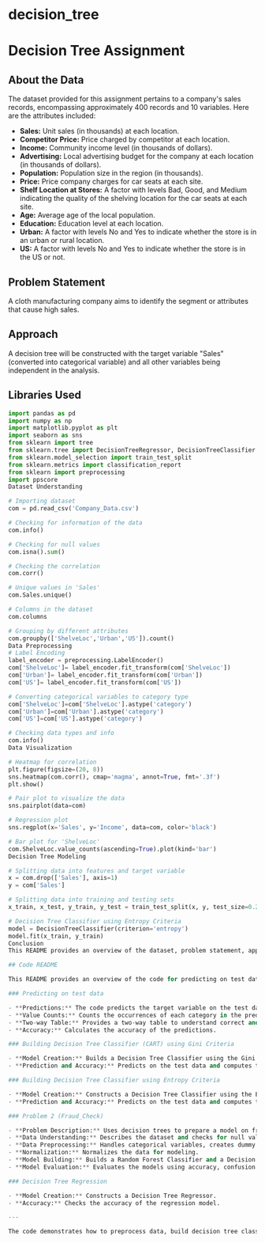   # decision_tree

# Decision Tree Assignment

## About the Data
The dataset provided for this assignment pertains to a company's sales records, encompassing approximately 400 records and 10 variables. Here are the attributes included:

- **Sales:** Unit sales (in thousands) at each location.
- **Competitor Price:** Price charged by competitor at each location.
- **Income:** Community income level (in thousands of dollars).
- **Advertising:** Local advertising budget for the company at each location (in thousands of dollars).
- **Population:** Population size in the region (in thousands).
- **Price:** Price company charges for car seats at each site.
- **Shelf Location at Stores:** A factor with levels Bad, Good, and Medium indicating the quality of the shelving location for the car seats at each site.
- **Age:** Average age of the local population.
- **Education:** Education level at each location.
- **Urban:** A factor with levels No and Yes to indicate whether the store is in an urban or rural location.
- **US:** A factor with levels No and Yes to indicate whether the store is in the US or not.

## Problem Statement
A cloth manufacturing company aims to identify the segment or attributes that cause high sales.

## Approach
A decision tree will be constructed with the target variable "Sales" (converted into categorical variable) and all other variables being independent in the analysis.

## Libraries Used
```python
import pandas as pd
import numpy as np
import matplotlib.pyplot as plt
import seaborn as sns
from sklearn import tree
from sklearn.tree import DecisionTreeRegressor, DecisionTreeClassifier
from sklearn.model_selection import train_test_split
from sklearn.metrics import classification_report
from sklearn import preprocessing
import ppscore
Dataset Understanding

# Importing dataset
com = pd.read_csv('Company_Data.csv')

# Checking for information of the data
com.info()

# Checking for null values
com.isna().sum()

# Checking the correlation
com.corr()

# Unique values in 'Sales'
com.Sales.unique()

# Columns in the dataset
com.columns

# Grouping by different attributes
com.groupby(['ShelveLoc','Urban','US']).count()
Data Preprocessing
# Label Encoding
label_encoder = preprocessing.LabelEncoder()
com['ShelveLoc']= label_encoder.fit_transform(com['ShelveLoc'])
com['Urban']= label_encoder.fit_transform(com['Urban'])
com['US']= label_encoder.fit_transform(com['US'])

# Converting categorical variables to category type
com['ShelveLoc']=com['ShelveLoc'].astype('category')
com['Urban']=com['Urban'].astype('category')
com['US']=com['US'].astype('category')

# Checking data types and info
com.info()
Data Visualization

# Heatmap for correlation
plt.figure(figsize=(20, 8))
sns.heatmap(com.corr(), cmap='magma', annot=True, fmt='.3f')
plt.show()

# Pair plot to visualize the data
sns.pairplot(data=com)

# Regression plot
sns.regplot(x='Sales', y='Income', data=com, color='black')

# Bar plot for 'ShelveLoc'
com.ShelveLoc.value_counts(ascending=True).plot(kind='bar')
Decision Tree Modeling

# Splitting data into features and target variable
x = com.drop(['Sales'], axis=1)
y = com['Sales']

# Splitting data into training and testing sets
x_train, x_test, y_train, y_test = train_test_split(x, y, test_size=0.2, random_state=40)

# Decision Tree Classifier using Entropy Criteria
model = DecisionTreeClassifier(criterion='entropy')
model.fit(x_train, y_train)
Conclusion
This README provides an overview of the dataset, problem statement, approach, data preprocessing steps, visualization, and decision tree modeling for the given assignment.

## Code README

This README provides an overview of the code for predicting on test data and building decision tree classifiers and regressors using different criteria.

### Predicting on test data

- **Predictions:** The code predicts the target variable on the test dataset.
- **Value Counts:** Counts the occurrences of each category in the predictions.
- **Two-way Table:** Provides a two-way table to understand correct and wrong predictions.
- **Accuracy:** Calculates the accuracy of the predictions.

### Building Decision Tree Classifier (CART) using Gini Criteria

- **Model Creation:** Builds a Decision Tree Classifier using the Gini impurity criteria.
- **Prediction and Accuracy:** Predicts on the test data and computes the accuracy of the model.

### Building Decision Tree Classifier using Entropy Criteria

- **Model Creation:** Constructs a Decision Tree Classifier using the Entropy criteria.
- **Prediction and Accuracy:** Predicts on the test data and computes the accuracy of the model.

### Problem 2 (Fraud_Check)

- **Problem Description:** Uses decision trees to prepare a model on fraud data, treating individuals with taxable_income <= 30000 as "Risky" and others as "Good".
- **Data Understanding:** Describes the dataset and checks for null values.
- **Data Preprocessing:** Handles categorical variables, creates dummy variables, and bins the taxable income column.
- **Normalization:** Normalizes the data for modeling.
- **Model Building:** Builds a Random Forest Classifier and a Decision Tree Classifier on the fraud data.
- **Model Evaluation:** Evaluates the models using accuracy, confusion matrix, and plots decision trees.

### Decision Tree Regression

- **Model Creation:** Constructs a Decision Tree Regressor.
- **Accuracy:** Checks the accuracy of the regression model.

---

The code demonstrates how to preprocess data, build decision tree classifiers and regressors, and evaluate their performance on test data. It provides insights into model accuracy, prediction counts, and decision tree visualization.
